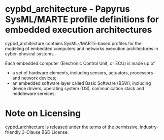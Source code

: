 # cypbd_architecture - Papyrus SysML/MARTE profile definitions for embedded execution architectures

cypbd_architecture contains SysML-/MARTE-based profiles for the modeling of embedded computers and networks execution architectures in cyber-physical systems.

Each embedded computer (Electronic Control Unit, or ECU) is made up of
- a set of hardware elements, including sensors, actuators, processors and network devices;
- an embedded software layer called Basic Software (BSW), including device drivers,
operating system (OS), communication stack and middleware services.

# Note on Licensing

cypbd_architecture is released under the terms of the permissive, industry-friendly 3-Clause BSD License.
